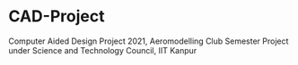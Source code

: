 # CAD-Project
 Computer Aided Design Project 2021, Aeromodelling Club Semester Project under Science and Technology Council, IIT Kanpur
